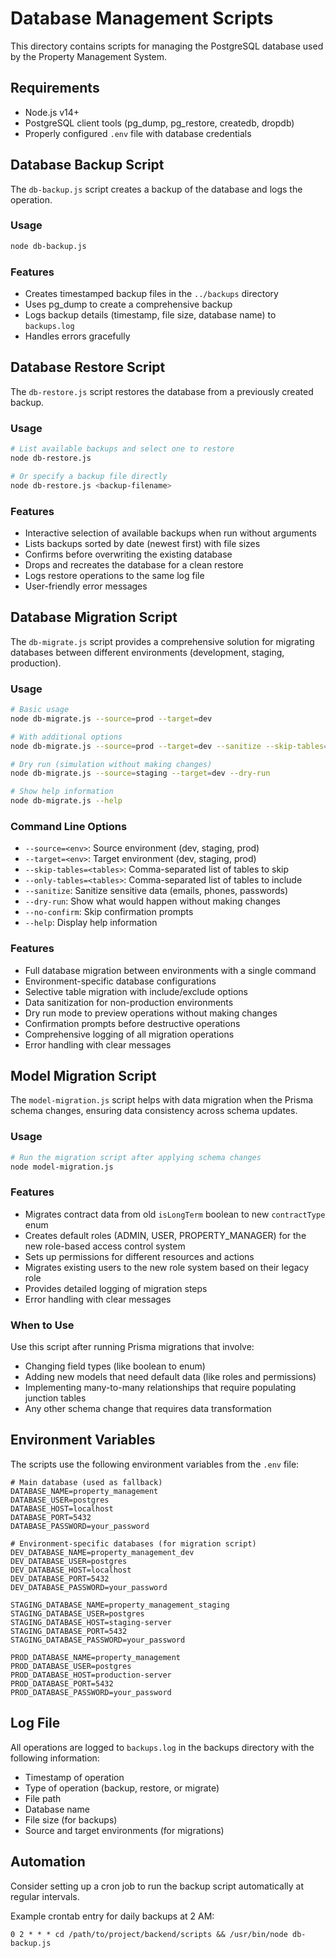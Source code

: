 # Database Management Scripts

This directory contains scripts for managing the PostgreSQL database used by the Property Management System.

## Requirements

- Node.js v14+
- PostgreSQL client tools (pg_dump, pg_restore, createdb, dropdb)
- Properly configured `.env` file with database credentials

## Database Backup Script

The `db-backup.js` script creates a backup of the database and logs the operation.

### Usage

```bash
node db-backup.js
```

### Features

- Creates timestamped backup files in the `../backups` directory
- Uses pg_dump to create a comprehensive backup
- Logs backup details (timestamp, file size, database name) to `backups.log`
- Handles errors gracefully

## Database Restore Script

The `db-restore.js` script restores the database from a previously created backup.

### Usage

```bash
# List available backups and select one to restore
node db-restore.js

# Or specify a backup file directly
node db-restore.js <backup-filename>
```

### Features

- Interactive selection of available backups when run without arguments
- Lists backups sorted by date (newest first) with file sizes
- Confirms before overwriting the existing database
- Drops and recreates the database for a clean restore
- Logs restore operations to the same log file
- User-friendly error messages

## Database Migration Script

The `db-migrate.js` script provides a comprehensive solution for migrating databases between different environments (development, staging, production).

### Usage

```bash
# Basic usage
node db-migrate.js --source=prod --target=dev

# With additional options
node db-migrate.js --source=prod --target=dev --sanitize --skip-tables=logs,audit_trail

# Dry run (simulation without making changes)
node db-migrate.js --source=staging --target=dev --dry-run

# Show help information
node db-migrate.js --help
```

### Command Line Options

- `--source=<env>`: Source environment (dev, staging, prod)
- `--target=<env>`: Target environment (dev, staging, prod)
- `--skip-tables=<tables>`: Comma-separated list of tables to skip
- `--only-tables=<tables>`: Comma-separated list of tables to include
- `--sanitize`: Sanitize sensitive data (emails, phones, passwords)
- `--dry-run`: Show what would happen without making changes
- `--no-confirm`: Skip confirmation prompts
- `--help`: Display help information

### Features

- Full database migration between environments with a single command
- Environment-specific database configurations
- Selective table migration with include/exclude options
- Data sanitization for non-production environments
- Dry run mode to preview operations without making changes
- Confirmation prompts before destructive operations
- Comprehensive logging of all migration operations
- Error handling with clear messages

## Model Migration Script

The `model-migration.js` script helps with data migration when the Prisma schema changes, ensuring data consistency across schema updates.

### Usage

```bash
# Run the migration script after applying schema changes
node model-migration.js
```

### Features

- Migrates contract data from old `isLongTerm` boolean to new `contractType` enum
- Creates default roles (ADMIN, USER, PROPERTY_MANAGER) for the new role-based access control system
- Sets up permissions for different resources and actions
- Migrates existing users to the new role system based on their legacy role
- Provides detailed logging of migration steps
- Error handling with clear messages

### When to Use

Use this script after running Prisma migrations that involve:
- Changing field types (like boolean to enum)
- Adding new models that need default data (like roles and permissions)
- Implementing many-to-many relationships that require populating junction tables
- Any other schema change that requires data transformation

## Environment Variables

The scripts use the following environment variables from the `.env` file:

```
# Main database (used as fallback)
DATABASE_NAME=property_management
DATABASE_USER=postgres
DATABASE_HOST=localhost
DATABASE_PORT=5432
DATABASE_PASSWORD=your_password

# Environment-specific databases (for migration script)
DEV_DATABASE_NAME=property_management_dev
DEV_DATABASE_USER=postgres
DEV_DATABASE_HOST=localhost
DEV_DATABASE_PORT=5432
DEV_DATABASE_PASSWORD=your_password

STAGING_DATABASE_NAME=property_management_staging
STAGING_DATABASE_USER=postgres
STAGING_DATABASE_HOST=staging-server
STAGING_DATABASE_PORT=5432
STAGING_DATABASE_PASSWORD=your_password

PROD_DATABASE_NAME=property_management
PROD_DATABASE_USER=postgres
PROD_DATABASE_HOST=production-server
PROD_DATABASE_PORT=5432
PROD_DATABASE_PASSWORD=your_password
```

## Log File

All operations are logged to `backups.log` in the backups directory with the following information:
- Timestamp of operation
- Type of operation (backup, restore, or migrate)
- File path
- Database name
- File size (for backups)
- Source and target environments (for migrations)

## Automation

Consider setting up a cron job to run the backup script automatically at regular intervals.

Example crontab entry for daily backups at 2 AM:

```
0 2 * * * cd /path/to/project/backend/scripts && /usr/bin/node db-backup.js
``` 